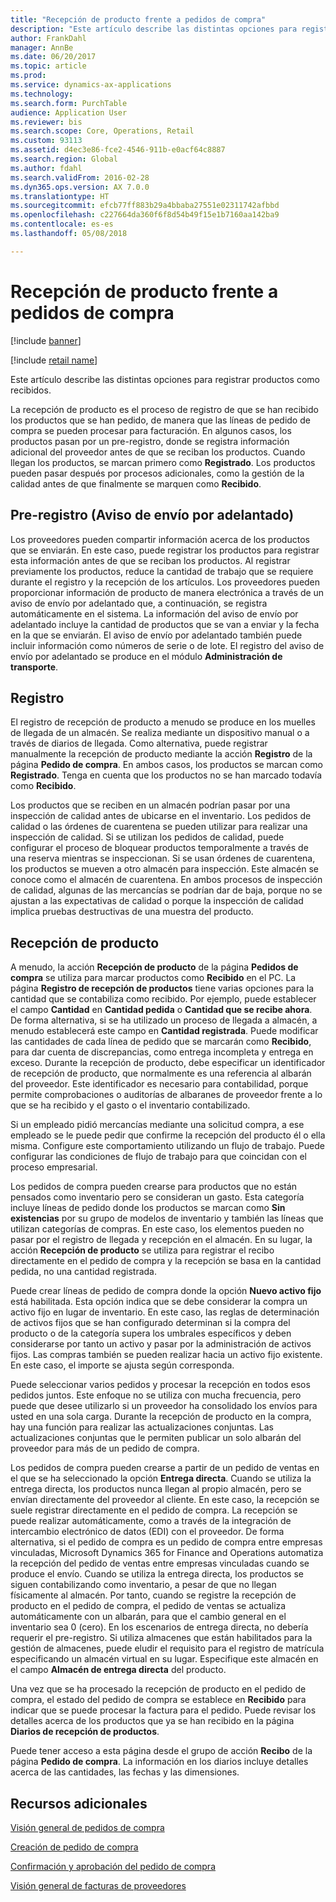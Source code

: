 ```yaml
---
title: "Recepción de producto frente a pedidos de compra"
description: "Este artículo describe las distintas opciones para registrar productos como recibidos."
author: FrankDahl
manager: AnnBe
ms.date: 06/20/2017
ms.topic: article
ms.prod: 
ms.service: dynamics-ax-applications
ms.technology: 
ms.search.form: PurchTable
audience: Application User
ms.reviewer: bis
ms.search.scope: Core, Operations, Retail
ms.custom: 93113
ms.assetid: d4ec3e86-fce2-4546-911b-e0acf64c8887
ms.search.region: Global
ms.author: fdahl
ms.search.validFrom: 2016-02-28
ms.dyn365.ops.version: AX 7.0.0
ms.translationtype: HT
ms.sourcegitcommit: efcb77ff883b29a4bbaba27551e02311742afbbd
ms.openlocfilehash: c227664da360f6f8d54b49f15e1b7160aa142ba9
ms.contentlocale: es-es
ms.lasthandoff: 05/08/2018

---
```


# <a name="product-receipt-against-purchase-orders"></a>Recepción de producto frente a pedidos de compra

[!include [banner](../includes/banner.md)]

[!include [retail name](../includes/retail-name.md)]

Este artículo describe las distintas opciones para registrar productos como recibidos.

La recepción de producto es el proceso de registro de que se han recibido los productos que se han pedido, de manera que las líneas de pedido de compra se pueden procesar para facturación. En algunos casos, los productos pasan por un pre-registro, donde se registra información adicional del proveedor antes de que se reciban los productos. Cuando llegan los productos, se marcan primero como **Registrado**. Los productos pueden pasar después por procesos adicionales, como la gestión de la calidad antes de que finalmente se marquen como **Recibido**.

## <a name="preregistration-asn"></a>Pre-registro (Aviso de envío por adelantado)
Los proveedores pueden compartir información acerca de los productos que se enviarán. En este caso, puede registrar los productos para registrar esta información antes de que se reciban los productos. Al registrar previamente los productos, reduce la cantidad de trabajo que se requiere durante el registro y la recepción de los artículos. Los proveedores pueden proporcionar información de producto de manera electrónica a través de un aviso de envío por adelantado que, a continuación, se registra automáticamente en el sistema. La información del aviso de envío por adelantado incluye la cantidad de productos que se van a enviar y la fecha en la que se enviarán. El aviso de envío por adelantado también puede incluir información como números de serie o de lote. El registro del aviso de envío por adelantado se produce en el módulo **Administración de transporte**.

## <a name="registration"></a>Registro
El registro de recepción de producto a menudo se produce en los muelles de llegada de un almacén. Se realiza mediante un dispositivo manual o a través de diarios de llegada. Como alternativa, puede registrar manualmente la recepción de producto mediante la acción **Registro** de la página **Pedido de compra**. En ambos casos, los productos se marcan como **Registrado**. Tenga en cuenta que los productos no se han marcado todavía como **Recibido**.  

Los productos que se reciben en un almacén podrían pasar por una inspección de calidad antes de ubicarse en el inventario. Los pedidos de calidad o las órdenes de cuarentena se pueden utilizar para realizar una inspección de calidad. Si se utilizan los pedidos de calidad, puede configurar el proceso de bloquear productos temporalmente a través de una reserva mientras se inspeccionan. Si se usan órdenes de cuarentena, los productos se mueven a otro almacén para inspección. Este almacén se conoce como el almacén de cuarentena. En ambos procesos de inspección de calidad, algunas de las mercancías se podrían dar de baja, porque no se ajustan a las expectativas de calidad o porque la inspección de calidad implica pruebas destructivas de una muestra del producto.

## <a name="product-receipt"></a>Recepción de producto
A menudo, la acción **Recepción de producto** de la página **Pedidos de compra** se utiliza para marcar productos como **Recibido** en el PC. La página **Registro de recepción de productos** tiene varias opciones para la cantidad que se contabiliza como recibido. Por ejemplo, puede establecer el campo **Cantidad** en **Cantidad pedida** o **Cantidad que se recibe ahora**. De forma alternativa, si se ha utilizado un proceso de llegada a almacén, a menudo establecerá este campo en **Cantidad registrada**. Puede modificar las cantidades de cada línea de pedido que se marcarán como **Recibido**, para dar cuenta de discrepancias, como entrega incompleta y entrega en exceso. Durante la recepción de producto, debe especificar un identificador de recepción de producto, que normalmente es una referencia al albarán del proveedor. Este identificador es necesario para contabilidad, porque permite comprobaciones o auditorías de albaranes de proveedor frente a lo que se ha recibido y el gasto o el inventario contabilizado.  

Si un empleado pidió mercancías mediante una solicitud compra, a ese empleado se le puede pedir que confirme la recepción del producto él o ella misma. Configure este comportamiento utilizando un flujo de trabajo. Puede configurar las condiciones de flujo de trabajo para que coincidan con el proceso empresarial.  

Los pedidos de compra pueden crearse para productos que no están pensados como inventario pero se consideran un gasto. Esta categoría incluye líneas de pedido donde los productos se marcan como **Sin existencias** por su grupo de modelos de inventario y también las líneas que utilizan categorías de compras. En este caso, los elementos pueden no pasar por el registro de llegada y recepción en el almacén. En su lugar, la acción **Recepción de producto** se utiliza para registrar el recibo directamente en el pedido de compra y la recepción se basa en la cantidad pedida, no una cantidad registrada.  

Puede crear líneas de pedido de compra donde la opción **Nuevo activo fijo** está habilitada. Esta opción indica que se debe considerar la compra un activo fijo en lugar de inventario. En este caso, las reglas de determinación de activos fijos que se han configurado determinan si la compra del producto o de la categoría supera los umbrales específicos y deben considerarse por tanto un activo y pasar por la administración de activos fijos. Las compras también se pueden realizar hacia un activo fijo existente. En este caso, el importe se ajusta según corresponda.  

Puede seleccionar varios pedidos y procesar la recepción en todos esos pedidos juntos. Este enfoque no se utiliza con mucha frecuencia, pero puede que desee utilizarlo si un proveedor ha consolidado los envíos para usted en una sola carga. Durante la recepción de producto en la compra, hay una función para realizar las actualizaciones conjuntas. Las actualizaciones conjuntas que le permiten publicar un solo albarán del proveedor para más de un pedido de compra.  

Los pedidos de compra pueden crearse a partir de un pedido de ventas en el que se ha seleccionado la opción **Entrega directa**. Cuando se utiliza la entrega directa, los productos nunca llegan al propio almacén, pero se envían directamente del proveedor al cliente. En este caso, la recepción se suele registrar directamente en el pedido de compra. La recepción se puede realizar automáticamente, como a través de la integración de intercambio electrónico de datos (EDI) con el proveedor. De forma alternativa, si el pedido de compra es un pedido de compra entre empresas vinculadas, Microsoft Dynamics 365 for Finance and Operations automatiza la recepción del pedido de ventas entre empresas vinculadas cuando se produce el envío. Cuando se utiliza la entrega directa, los productos se siguen contabilizando como inventario, a pesar de que no llegan físicamente al almacén. Por tanto, cuando se registre la recepción de producto en el pedido de compra, el pedido de ventas se actualiza automáticamente con un albarán, para que el cambio general en el inventario sea 0 (cero). En los escenarios de entrega directa, no debería requerir el pre-registro. Si utiliza almacenes que están habilitados para la gestión de almacenes, puede eludir el requisito para el registro de matrícula especificando un almacén virtual en su lugar. Especifique este almacén en el campo **Almacén de entrega directa** del producto. 

Una vez que se ha procesado la recepción de producto en el pedido de compra, el estado del pedido de compra se establece en **Recibido** para indicar que se puede procesar la factura para el pedido. Puede revisar los detalles acerca de los productos que ya se han recibido en la página **Diarios de recepción de productos**.  

Puede tener acceso a esta página desde el grupo de acción **Recibo** de la página **Pedido de compra**. La información en los diarios incluye detalles acerca de las cantidades, las fechas y las dimensiones.

<a name="additional-resources"></a>Recursos adicionales
--------

[Visión general de pedidos de compra](purchase-order-overview.md)

[Creación de pedido de compra](purchase-order-creation.md)

[Confirmación y aprobación del pedido de compra](purchase-order-approval-confirmation.md)

[Visión general de facturas de proveedores](../../financials/accounts-payable/vendor-invoices-overview.md)




